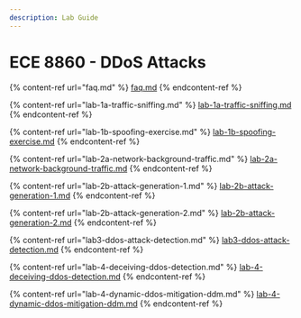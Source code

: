```yaml
---
description: Lab Guide
---
```


# ECE 8860 - DDoS Attacks

{% content-ref url="faq.md" %}
[faq.md](faq.md)
{% endcontent-ref %}

{% content-ref url="lab-1a-traffic-sniffing.md" %}
[lab-1a-traffic-sniffing.md](lab-1a-traffic-sniffing.md)
{% endcontent-ref %}

{% content-ref url="lab-1b-spoofing-exercise.md" %}
[lab-1b-spoofing-exercise.md](lab-1b-spoofing-exercise.md)
{% endcontent-ref %}

{% content-ref url="lab-2a-network-background-traffic.md" %}
[lab-2a-network-background-traffic.md](lab-2a-network-background-traffic.md)
{% endcontent-ref %}

{% content-ref url="lab-2b-attack-generation-1.md" %}
[lab-2b-attack-generation-1.md](lab-2b-attack-generation-1.md)
{% endcontent-ref %}

{% content-ref url="lab-2b-attack-generation-2.md" %}
[lab-2b-attack-generation-2.md](lab-2b-attack-generation-2.md)
{% endcontent-ref %}

{% content-ref url="lab3-ddos-attack-detection.md" %}
[lab3-ddos-attack-detection.md](lab3-ddos-attack-detection.md)
{% endcontent-ref %}

{% content-ref url="lab-4-deceiving-ddos-detection.md" %}
[lab-4-deceiving-ddos-detection.md](lab-4-deceiving-ddos-detection.md)
{% endcontent-ref %}

{% content-ref url="lab-4-dynamic-ddos-mitigation-ddm.md" %}
[lab-4-dynamic-ddos-mitigation-ddm.md](lab-4-dynamic-ddos-mitigation-ddm.md)
{% endcontent-ref %}
